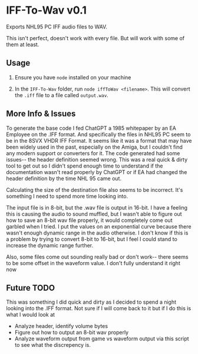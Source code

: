 # IFF-To-Wav v0.1
Exports NHL95 PC IFF audio files to WAV.

This isn't perfect, doesn't work with every file. But will work with some of them at least.

## Usage
1. Ensure you have `node` installed on your machine

2. In the `IFF-To-Wav` folder, run `node iffToWav <filename>`. This will convert the `.iff` file to a file called `output.wav`.

## More Info & Issues
To generate the base code I fed ChatGPT a 1985 whitepaper by an EA Employee on the .IFF format. And specifically the files in NHL95 PC seem to be in the 8SVX VHDR IFF Format. It seems like it was a format that may have been widely used in the past, especially on the Amiga, but I couldn't find any modern support or converters for it. The code generated had some issues-- the header definition seemed wrong. This was a real quick & dirty tool to get out so I didn't spend enough time to understand if the documentation wasn't read properly by ChatGPT or if EA had changed the header definition by the time NHL 95 came out. 

Calculating the size of the destination file also seems to be incorrect. It's something I need to spend more time looking into.

The input file is in 8-bit, but the .wav file is output in 16-bit. I have a feeling this is causing the audio to sound muffled, but I wasn't able to figure out how to save an 8-bit wav file properly, it would completely come out garbled when I tried. I put the values on an exponential curve because there wasn't enough dynamic range in the audio otherwise. I don't know if this is a problem by trying to convert 8-bit to 16-bit, but I feel I could stand to increase the dynamic range further.

Also, some files come out sounding really bad or don't work-- there seems to be some offset in the waveform value. I don't fully understand it right now

## Future TODO
This was something I did quick and dirty as I decided to spend a night looking into the .IFF format. Not sure if I will come back to it but if I do this is what I would look at
- Analyze header, identify volume bytes
- Figure out how to output an 8-bit wav properly
- Analyze waveform output from game vs waveform output via this script to see what the discrepency is.